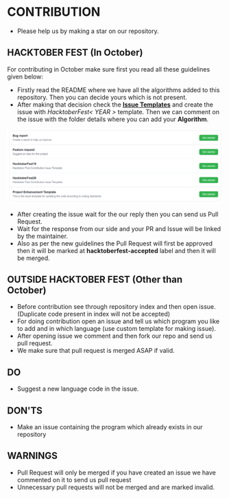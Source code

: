 # CONTRIBUTION

* Please help us by making a star on our repository.

## HACKTOBER FEST (In October)

For contributing in October make sure first you read all these guidelines given below:

* Firstly read the README where we have all the algorithms added to this repository. Then you can decide yours which is not present.
* After making that decision check the [**Issue Templates**](https://github.com/TechOUs/Algorithms/issues/new/choose) and create the issue with *HacktoberFest< YEAR >* template. Then we can comment on the issue with the folder details where you can add your **Algorithm**.

![issue templates](.github/images/image.png)

* After creating the issue wait for the our reply then you can send us Pull Request.
* Wait for the response from our side and your PR and Issue will be linked by the maintainer.
* Also as per the new guidelines the Pull Request will first be approved then it will be marked at **hacktoberfest-accepted** label and then it will be merged.

## OUTSIDE HACKTOBER FEST (Other than October)

* Before contribution see through repository index and then open issue. (Duplicate code present in index will not be accepted)
* For doing contribution open an issue and tell us which program you like to add and in which language (use custom template for making issue).
* After opening issue we comment and then fork our repo and send us pull request.
* We make sure that pull request is merged ASAP if valid.

## DO

* Suggest a new language code in the issue.

## DON'TS

* Make an issue containing the program which already exists in our repository

## WARNINGS

* Pull Request will only be merged if you have created an issue we have commented on it to send us pull request
* Unnecessary pull requests will not be merged and are marked invalid.
